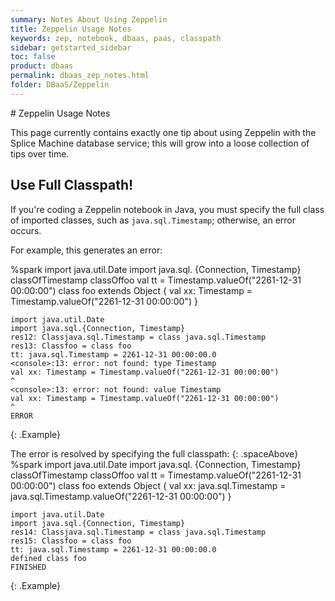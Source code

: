 ```yaml
---
summary: Notes About Using Zeppelin
title: Zeppelin Usage Notes
keywords: zep, notebook, dbaas, paas, classpath
sidebar: getstarted_sidebar
toc: false
product: dbaas
permalink: dbaas_zep_notes.html
folder: DBaaS/Zeppelin
---
```

<section>
<div class="TopicContent" data-swiftype-index="true" markdown="1">
# Zeppelin Usage Notes

This page currently contains exactly one tip about using Zeppelin with the
Splice Machine database service; this will grow into a loose collection of tips over
time.

## Use Full Classpath!

If you're coding a Zeppelin notebook in Java, you must specify the full
class of imported classes, such as `java.sql.Timestamp`; otherwise, an
error occurs.

For example, this generates an error:

<div class="preWrap" markdown="1">
    %spark
    import java.util.Date
    import java.sql.
    {Connection, Timestamp}
    classOfTimestamp
    classOffoo
    val tt = Timestamp.valueOf("2261-12-31 00:00:00")
    class foo extends Object { val xx: Timestamp = Timestamp.valueOf("2261-12-31 00:00:00") }

    import java.util.Date
    import java.sql.{Connection, Timestamp}
    res12: Classjava.sql.Timestamp = class java.sql.Timestamp
    res13: Classfoo = class foo
    tt: java.sql.Timestamp = 2261-12-31 00:00:00.0
    <console>:13: error: not found: type Timestamp
    val xx: Timestamp = Timestamp.valueOf("2261-12-31 00:00:00")
    ^
    <console>:13: error: not found: value Timestamp
    val xx: Timestamp = Timestamp.valueOf("2261-12-31 00:00:00")
    ^
    ERROR
{: .Example}

</div>
The error is resolved by specifying the full classpath:
{: .spaceAbove}

<div class="preWrap" markdown="1">
    %spark
    import java.util.Date
    import java.sql.
    {Connection, Timestamp}
    classOfTimestamp
    classOffoo
    val tt = Timestamp.valueOf("2261-12-31 00:00:00")
    class foo extends Object { val xx: java.sql.Timestamp = java.sql.Timestamp.valueOf("2261-12-31 00:00:00") }

    import java.util.Date
    import java.sql.{Connection, Timestamp}
    res14: Classjava.sql.Timestamp = class java.sql.Timestamp
    res15: Classfoo = class foo
    tt: java.sql.Timestamp = 2261-12-31 00:00:00.0
    defined class foo
    FINISHED
{: .Example}

</div>
</div>
</section>
